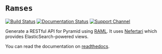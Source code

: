 # `Ramses`
[![Build Status](https://travis-ci.org/brandicted/ramses.svg?branch=master)](https://travis-ci.org/brandicted/ramses)
[![Documentation Status](https://readthedocs.org/projects/ramses/badge/?version=latest)](http://ramses.readthedocs.org)
[![Support Channel](https://ramses-support.herokuapp.com/badge.svg)](https://ramses-support.herokuapp.com/)

Generate a RESTful API for Pyramid using [RAML](http://raml.org). It uses [Nefertari](https://github.com/brandicted/nefertari) which provides ElasticSearch-powered views.

You can read the documentation on [readthedocs](https://ramses.readthedocs.org/en/latest/).
